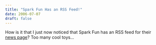 ```yaml
---
title: "Spark Fun Has an RSS Feed!"
date: 2006-07-07
draft: false
---
```

How is it that I just now noticed that Spark Fun has an RSS feed for their [news page](https://web.archive.org/web/20070613015007/http://www.sparkfun.com/commerce/categories.php)? Too many cool toys...

